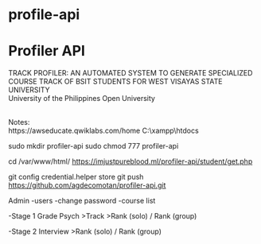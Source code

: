 # profile-api

# Profiler API

TRACK PROFILER: AN AUTOMATED SYSTEM TO GENERATE SPECIALIZED COURSE TRACK OF BSIT STUDENTS FOR WEST VISAYAS STATE UNIVERSITY 
<br>
University of the Philippines Open University
<br>

<br>
Notes:
<br>
https://awseducate.qwiklabs.com/home
C:\xampp\htdocs


sudo mkdir profiler-api
sudo chmod 777 profiler-api

cd /var/www/html/
https://imjustpureblood.ml/profiler-api/student/get.php


git config credential.helper store
git push https://github.com/agdecomotan/profiler-api.git

Admin
-users
-change password
-course list

-Stage 1
	Grade
	Psych
	>Track
	>Rank (solo) / Rank (group)

-Stage 2
	Interview
	>Rank (solo) / Rank (group)

